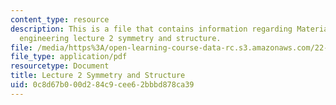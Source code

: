 ```yaml
---
content_type: resource
description: This is a file that contains information regarding Materials in nuclear
  engineering lecture 2 symmetry and structure.
file: /media/https%3A/open-learning-course-data-rc.s3.amazonaws.com/22-14-materials-in-nuclear-engineering-spring-2015/0c8d67b000d284c9cee62bbbd878ca39_MIT22_14S15_Lecture2.pdf
file_type: application/pdf
resourcetype: Document
title: Lecture 2 Symmetry and Structure
uid: 0c8d67b0-00d2-84c9-cee6-2bbbd878ca39
---
```

